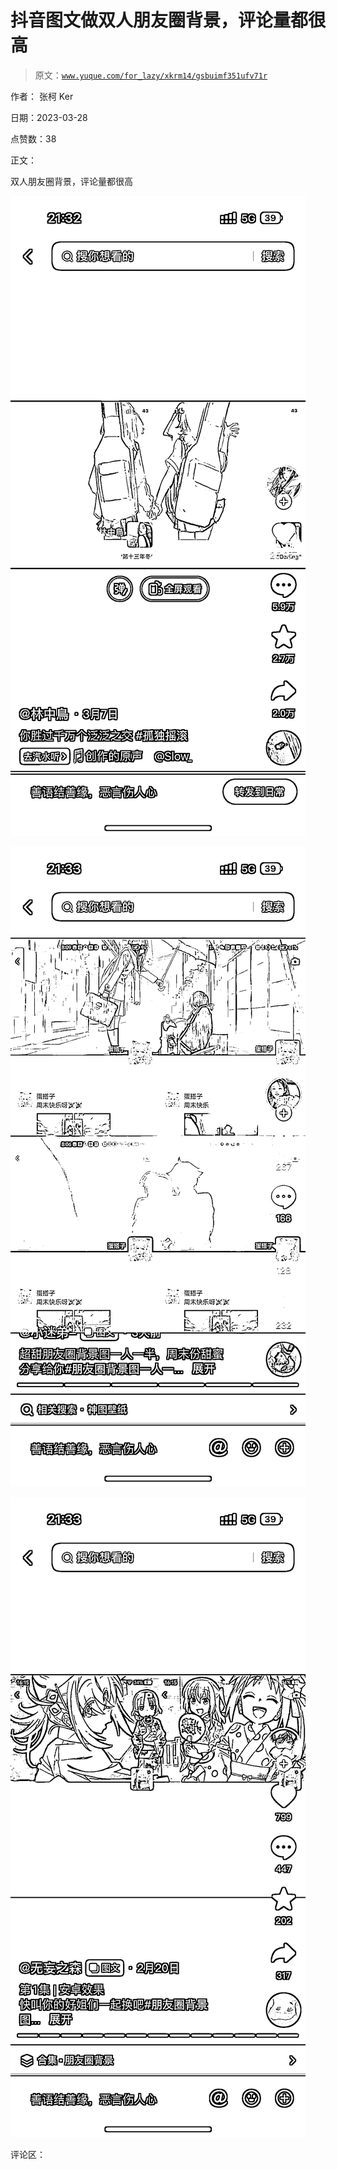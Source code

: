 # 抖音图文做双人朋友圈背景，评论量都很高

> 原文：[`www.yuque.com/for_lazy/xkrm14/gsbuimf351ufv71r`](https://www.yuque.com/for_lazy/xkrm14/gsbuimf351ufv71r)

作者： 张柯 Ker

日期：2023-03-28

点赞数：38

正文：

双人朋友圈背景，评论量都很高

![](img/0a38f0b88d0382069d968e7ae424a686.png)  

![](img/577b029beabb2f74fd3a90da19192b93.png)  

![](img/900462a75602378b175dc5513f171732.png)  

评论区：

